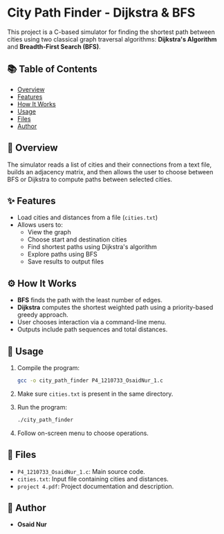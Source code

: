 # City Path Finder - Dijkstra & BFS

This project is a C-based simulator for finding the shortest path between cities using two classical graph traversal algorithms: **Dijkstra's Algorithm** and **Breadth-First Search (BFS)**.

## 📚 Table of Contents

- [Overview](#-overview)
- [Features](#-features)
- [How It Works](#-how-it-works)
- [Usage](#-usage)
- [Files](#-files)
- [Author](#-author)

## 🧭 Overview

The simulator reads a list of cities and their connections from a text file, builds an adjacency matrix, and then allows the user to choose between BFS or Dijkstra to compute paths between selected cities.

## ✨ Features

- Load cities and distances from a file (`cities.txt`)
- Allows users to:
  - View the graph
  - Choose start and destination cities
  - Find shortest paths using Dijkstra's algorithm
  - Explore paths using BFS
  - Save results to output files

## ⚙️ How It Works

- **BFS** finds the path with the least number of edges.
- **Dijkstra** computes the shortest weighted path using a priority-based greedy approach.
- User chooses interaction via a command-line menu.
- Outputs include path sequences and total distances.

## 🧪 Usage

1. Compile the program:
   ```bash
   gcc -o city_path_finder P4_1210733_OsaidNur_1.c
   ```

2. Make sure `cities.txt` is present in the same directory.

3. Run the program:
   ```bash
   ./city_path_finder
   ```

4. Follow on-screen menu to choose operations.

## 📁 Files

- `P4_1210733_OsaidNur_1.c`: Main source code.
- `cities.txt`: Input file containing cities and distances.
- `project 4.pdf`: Project documentation and description.

## 👤 Author

- **Osaid Nur**

